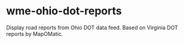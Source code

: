 # wme-ohio-dot-reports

Display road reports from Ohio DOT data feed.
Based on Virginia DOT reports by MapOMatic.
